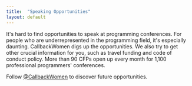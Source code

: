 ```yaml
---
title:  "Speaking Opportunities"
layout: default
---
```


It's hard to find opportunities to speak at programming conferences. For people who are underrepresented in the programming field, it's especially daunting. CallbackWomen digs up the opportunities. We also try to get other crucial information for you, such as travel funding and code of conduct policy. More than 90 CFPs open up every month for 1,100 professional programmers' conferences.

Follow <a href="http://twitter.com/callbackwomen">@CallbackWomen</a> to discover future opportunities.